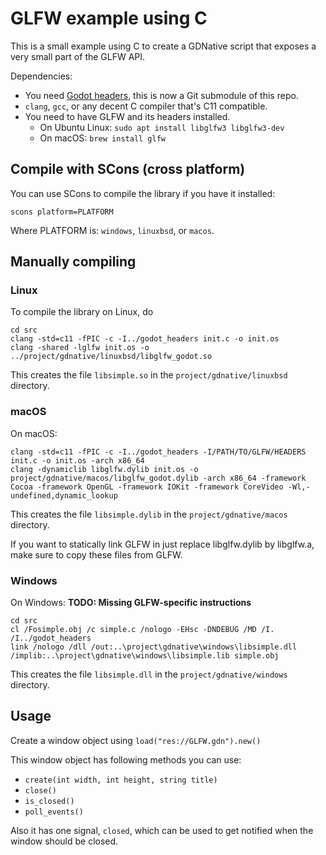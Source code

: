 # GLFW example using C

This is a small example using C to create a GDNative script that
exposes a very small part of the GLFW API.

Dependencies:
 * You need [Godot headers](https://github.com/godotengine/godot-headers),
   this is now a Git submodule of this repo.
 * `clang`, `gcc`, or any decent C compiler that's C11 compatible.
 * You need to have GLFW and its headers installed.
   * On Ubuntu Linux: `sudo apt install libglfw3 libglfw3-dev`
   * On macOS: `brew install glfw`

## Compile with SCons (cross platform)
You can use SCons to compile the library if you have it installed:

```
scons platform=PLATFORM
```

Where PLATFORM is: `windows`, `linuxbsd`, or `macos`.


## Manually compiling

### Linux
To compile the library on Linux, do

```
cd src
clang -std=c11 -fPIC -c -I../godot_headers init.c -o init.os
clang -shared -lglfw init.os -o ../project/gdnative/linuxbsd/libglfw_godot.so
```

This creates the file `libsimple.so` in the `project/gdnative/linuxbsd` directory.


### macOS
On macOS:

```
clang -std=c11 -fPIC -c -I../godot_headers -I/PATH/TO/GLFW/HEADERS init.c -o init.os -arch x86_64
clang -dynamiclib libglfw.dylib init.os -o project/gdnative/macos/libglfw_godot.dylib -arch x86_64 -framework Cocoa -framework OpenGL -framework IOKit -framework CoreVideo -Wl,-undefined,dynamic_lookup
```

This creates the file `libsimple.dylib` in the `project/gdnative/macos` directory.

If you want to statically link GLFW in just replace libglfw.dylib by libglfw.a, make sure to copy these files from GLFW.


### Windows
On Windows: **TODO: Missing GLFW-specific instructions**

```
cd src
cl /Fosimple.obj /c simple.c /nologo -EHsc -DNDEBUG /MD /I. /I../godot_headers
link /nologo /dll /out:..\project\gdnative\windows\libsimple.dll /implib:..\project\gdnative\windows\libsimple.lib simple.obj
```

This creates the file `libsimple.dll` in the `project/gdnative/windows` directory.


## Usage

Create a window object using `load("res://GLFW.gdn").new()`

This window object has following methods you can use:
 * `create(int width, int height, string title)`
 * `close()`
 * `is_closed()`
 * `poll_events()`

Also it has one signal, `closed`, which can be used to get notified when the window should be closed.
